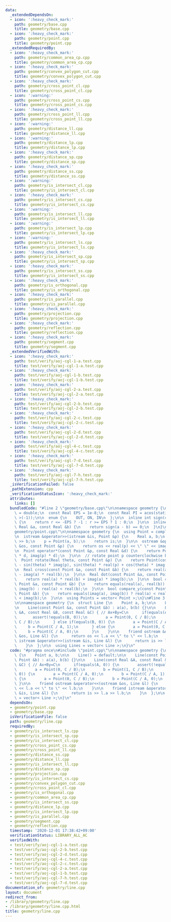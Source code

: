 ```yaml
---
data:
  _extendedDependsOn:
  - icon: ':heavy_check_mark:'
    path: geometry/base.cpp
    title: geometry/base.cpp
  - icon: ':heavy_check_mark:'
    path: geometry/point.cpp
    title: geometry/point.cpp
  _extendedRequiredBy:
  - icon: ':heavy_check_mark:'
    path: geometry/common_area_cp.cpp
    title: geometry/common_area_cp.cpp
  - icon: ':heavy_check_mark:'
    path: geometry/convex_polygon_cut.cpp
    title: geometry/convex_polygon_cut.cpp
  - icon: ':heavy_check_mark:'
    path: geometry/cross_point_cl.cpp
    title: geometry/cross_point_cl.cpp
  - icon: ':warning:'
    path: geometry/cross_point_cs.cpp
    title: geometry/cross_point_cs.cpp
  - icon: ':heavy_check_mark:'
    path: geometry/cross_point_ll.cpp
    title: geometry/cross_point_ll.cpp
  - icon: ':warning:'
    path: geometry/distance_ll.cpp
    title: geometry/distance_ll.cpp
  - icon: ':warning:'
    path: geometry/distance_lp.cpp
    title: geometry/distance_lp.cpp
  - icon: ':heavy_check_mark:'
    path: geometry/distance_sp.cpp
    title: geometry/distance_sp.cpp
  - icon: ':heavy_check_mark:'
    path: geometry/distance_ss.cpp
    title: geometry/distance_ss.cpp
  - icon: ':warning:'
    path: geometry/is_intersect_cl.cpp
    title: geometry/is_intersect_cl.cpp
  - icon: ':heavy_check_mark:'
    path: geometry/is_intersect_cs.cpp
    title: geometry/is_intersect_cs.cpp
  - icon: ':warning:'
    path: geometry/is_intersect_ll.cpp
    title: geometry/is_intersect_ll.cpp
  - icon: ':warning:'
    path: geometry/is_intersect_lp.cpp
    title: geometry/is_intersect_lp.cpp
  - icon: ':warning:'
    path: geometry/is_intersect_ls.cpp
    title: geometry/is_intersect_ls.cpp
  - icon: ':heavy_check_mark:'
    path: geometry/is_intersect_sp.cpp
    title: geometry/is_intersect_sp.cpp
  - icon: ':heavy_check_mark:'
    path: geometry/is_intersect_ss.cpp
    title: geometry/is_intersect_ss.cpp
  - icon: ':heavy_check_mark:'
    path: geometry/is_orthogonal.cpp
    title: geometry/is_orthogonal.cpp
  - icon: ':heavy_check_mark:'
    path: geometry/is_parallel.cpp
    title: geometry/is_parallel.cpp
  - icon: ':heavy_check_mark:'
    path: geometry/projection.cpp
    title: geometry/projection.cpp
  - icon: ':heavy_check_mark:'
    path: geometry/reflection.cpp
    title: geometry/reflection.cpp
  - icon: ':heavy_check_mark:'
    path: geometry/segment.cpp
    title: geometry/segment.cpp
  _extendedVerifiedWith:
  - icon: ':heavy_check_mark:'
    path: test/verify/aoj-cgl-1-a.test.cpp
    title: test/verify/aoj-cgl-1-a.test.cpp
  - icon: ':heavy_check_mark:'
    path: test/verify/aoj-cgl-1-b.test.cpp
    title: test/verify/aoj-cgl-1-b.test.cpp
  - icon: ':heavy_check_mark:'
    path: test/verify/aoj-cgl-2-a.test.cpp
    title: test/verify/aoj-cgl-2-a.test.cpp
  - icon: ':heavy_check_mark:'
    path: test/verify/aoj-cgl-2-b.test.cpp
    title: test/verify/aoj-cgl-2-b.test.cpp
  - icon: ':heavy_check_mark:'
    path: test/verify/aoj-cgl-2-c.test.cpp
    title: test/verify/aoj-cgl-2-c.test.cpp
  - icon: ':heavy_check_mark:'
    path: test/verify/aoj-cgl-2-d.test.cpp
    title: test/verify/aoj-cgl-2-d.test.cpp
  - icon: ':heavy_check_mark:'
    path: test/verify/aoj-cgl-4-c.test.cpp
    title: test/verify/aoj-cgl-4-c.test.cpp
  - icon: ':heavy_check_mark:'
    path: test/verify/aoj-cgl-7-d.test.cpp
    title: test/verify/aoj-cgl-7-d.test.cpp
  - icon: ':heavy_check_mark:'
    path: test/verify/aoj-cgl-7-h.test.cpp
    title: test/verify/aoj-cgl-7-h.test.cpp
  _isVerificationFailed: false
  _pathExtension: cpp
  _verificationStatusIcon: ':heavy_check_mark:'
  attributes:
    links: []
  bundledCode: "#line 2 \"geometry/base.cpp\"\n\nnamespace geometry {\n  using Real\
    \ = double;\n  const Real EPS = 1e-8;\n  const Real PI = acos(static_cast< Real\
    \ >(-1));\n\n  enum {\n    OUT, ON, IN\n  };\n\n  inline int sign(const Real &r)\
    \ {\n    return r <= -EPS ? -1 : r >= EPS ? 1 : 0;\n  }\n\n  inline bool equals(const\
    \ Real &a, const Real &b) {\n    return sign(a - b) == 0;\n  }\n}\n#line 3 \"\
    geometry/point.cpp\"\n\nnamespace geometry {\n  using Point = complex< Real >;\n\
    \n  istream &operator>>(istream &is, Point &p) {\n    Real a, b;\n    is >> a\
    \ >> b;\n    p = Point(a, b);\n    return is;\n  }\n\n  ostream &operator<<(ostream\
    \ &os, const Point &p) {\n    return os << real(p) << \" \" << imag(p);\n  }\n\
    \n  Point operator*(const Point &p, const Real &d) {\n    return Point(real(p)\
    \ * d, imag(p) * d);\n  }\n\n  // rotate point p counterclockwise by theta rad\n\
    \  Point rotate(Real theta, const Point &p) {\n    return Point(cos(theta) * real(p)\
    \ - sin(theta) * imag(p), sin(theta) * real(p) + cos(theta) * imag(p));\n  }\n\
    \n  Real cross(const Point &a, const Point &b) {\n    return real(a) * imag(b)\
    \ - imag(a) * real(b);\n  }\n\n  Real dot(const Point &a, const Point &b) {\n\
    \    return real(a) * real(b) + imag(a) * imag(b);\n  }\n\n  bool compare_x(const\
    \ Point &a, const Point &b) {\n    return equals(real(a), real(b)) ? imag(a) <\
    \ imag(b) : real(a) < real(b);\n  }\n\n  bool compare_y(const Point &a, const\
    \ Point &b) {\n    return equals(imag(a), imag(b)) ? real(a) < real(b) : imag(a)\
    \ < imag(b);\n  }\n\n  using Points = vector< Point >;\n}\n#line 3 \"geometry/line.cpp\"\
    \n\nnamespace geometry {\n  struct Line {\n    Point a, b;\n\n    Line() = default;\n\
    \n    Line(const Point &a, const Point &b) : a(a), b(b) {}\n\n    Line(const Real\
    \ &A, const Real &B, const Real &C) { // Ax+By=C\n      if(equals(A, 0)) {\n \
    \       assert(!equals(B, 0));\n        a = Point(0, C / B);\n        b = Point(1,\
    \ C / B);\n      } else if(equals(B, 0)) {\n        a = Point(C / A, 0);\n   \
    \     b = Point(C / A, 1);\n      } else {\n        a = Point(0, C / B);\n   \
    \     b = Point(C / A, 0);\n      }\n    }\n\n    friend ostream &operator<<(ostream\
    \ &os, Line &l) {\n      return os << l.a << \" to \" << l.b;\n    }\n\n    friend\
    \ istream &operator>>(istream &is, Line &l) {\n      return is >> l.a >> l.b;\n\
    \    }\n  };\n\n  using Lines = vector< Line >;\n}\n"
  code: "#pragma once\n#include \"point.cpp\"\n\nnamespace geometry {\n  struct Line\
    \ {\n    Point a, b;\n\n    Line() = default;\n\n    Line(const Point &a, const\
    \ Point &b) : a(a), b(b) {}\n\n    Line(const Real &A, const Real &B, const Real\
    \ &C) { // Ax+By=C\n      if(equals(A, 0)) {\n        assert(!equals(B, 0));\n\
    \        a = Point(0, C / B);\n        b = Point(1, C / B);\n      } else if(equals(B,\
    \ 0)) {\n        a = Point(C / A, 0);\n        b = Point(C / A, 1);\n      } else\
    \ {\n        a = Point(0, C / B);\n        b = Point(C / A, 0);\n      }\n   \
    \ }\n\n    friend ostream &operator<<(ostream &os, Line &l) {\n      return os\
    \ << l.a << \" to \" << l.b;\n    }\n\n    friend istream &operator>>(istream\
    \ &is, Line &l) {\n      return is >> l.a >> l.b;\n    }\n  };\n\n  using Lines\
    \ = vector< Line >;\n}\n"
  dependsOn:
  - geometry/point.cpp
  - geometry/base.cpp
  isVerificationFile: false
  path: geometry/line.cpp
  requiredBy:
  - geometry/is_intersect_ls.cpp
  - geometry/is_intersect_sp.cpp
  - geometry/is_intersect_cl.cpp
  - geometry/cross_point_cs.cpp
  - geometry/cross_point_ll.cpp
  - geometry/distance_ss.cpp
  - geometry/distance_ll.cpp
  - geometry/is_intersect_ll.cpp
  - geometry/distance_sp.cpp
  - geometry/projection.cpp
  - geometry/is_intersect_cs.cpp
  - geometry/convex_polygon_cut.cpp
  - geometry/cross_point_cl.cpp
  - geometry/is_orthogonal.cpp
  - geometry/common_area_cp.cpp
  - geometry/is_intersect_ss.cpp
  - geometry/distance_lp.cpp
  - geometry/is_intersect_lp.cpp
  - geometry/is_parallel.cpp
  - geometry/segment.cpp
  - geometry/reflection.cpp
  timestamp: '2020-12-01 17:38:42+09:00'
  verificationStatus: LIBRARY_ALL_AC
  verifiedWith:
  - test/verify/aoj-cgl-1-a.test.cpp
  - test/verify/aoj-cgl-2-b.test.cpp
  - test/verify/aoj-cgl-2-d.test.cpp
  - test/verify/aoj-cgl-4-c.test.cpp
  - test/verify/aoj-cgl-2-c.test.cpp
  - test/verify/aoj-cgl-2-a.test.cpp
  - test/verify/aoj-cgl-1-b.test.cpp
  - test/verify/aoj-cgl-7-h.test.cpp
  - test/verify/aoj-cgl-7-d.test.cpp
documentation_of: geometry/line.cpp
layout: document
redirect_from:
- /library/geometry/line.cpp
- /library/geometry/line.cpp.html
title: geometry/line.cpp
---
```

